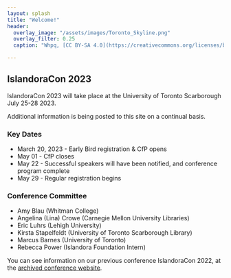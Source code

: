 ```yaml
---
layout: splash
title: "Welcome!"
header:
  overlay_image: "/assets/images/Toronto_Skyline.png"
  overlay_filter: 0.25
  caption: "Whpq, [CC BY-SA 4.0](https://creativecommons.org/licenses/by-sa/4.0), via Wikimedia Commons"

---
```


## IslandoraCon 2023

IslandoraCon 2023 will take place at the University of Toronto Scarborough July 25-28 2023. 

Additional information is being posted to this site on a continual basis. 

### Key Dates

* March 20, 2023 - Early Bird registration & CfP opens
* May 01 - CfP closes
* May 22 - Successful speakers will have been notified, and conference program complete
* May 29 - Regular registration begins

### Conference Committee

* Amy Blau (Whitman College)
* Angelina (Lina) Crowe (Carnegie Mellon University Libraries)
* Eric Luhrs (Lehigh University)
* Kirsta Stapelfeldt (University of Toronto Scarborough Library)
* Marcus Barnes (University of Toronto) 
* Rebecca Power (Islandora Foundation Intern)


You can see information on our previous conference IslandoraCon 2022, at the [archived conference website](https://2022.islandora.ca/).
